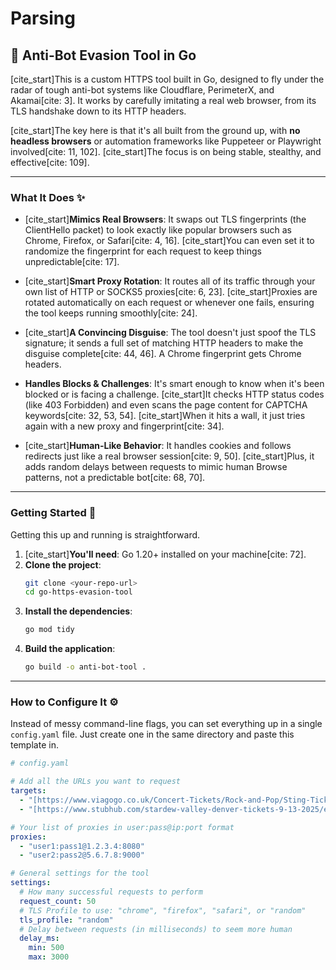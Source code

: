 # Parsing
## 🤖 Anti-Bot Evasion Tool in Go

[cite_start]This is a custom HTTPS tool built in Go, designed to fly under the radar of tough anti-bot systems like Cloudflare, PerimeterX, and Akamai[cite: 3]. It works by carefully imitating a real web browser, from its TLS handshake down to its HTTP headers.

[cite_start]The key here is that it's all built from the ground up, with **no headless browsers** or automation frameworks like Puppeteer or Playwright involved[cite: 11, 102]. [cite_start]The focus is on being stable, stealthy, and effective[cite: 109].

---

### What It Does ✨

* [cite_start]**Mimics Real Browsers**: It swaps out TLS fingerprints (the ClientHello packet) to look exactly like popular browsers such as Chrome, Firefox, or Safari[cite: 4, 16]. [cite_start]You can even set it to randomize the fingerprint for each request to keep things unpredictable[cite: 17].

* [cite_start]**Smart Proxy Rotation**: It routes all of its traffic through your own list of HTTP or SOCKS5 proxies[cite: 6, 23]. [cite_start]Proxies are rotated automatically on each request or whenever one fails, ensuring the tool keeps running smoothly[cite: 24].

* [cite_start]**A Convincing Disguise**: The tool doesn't just spoof the TLS signature; it sends a full set of matching HTTP headers to make the disguise complete[cite: 44, 46]. A Chrome fingerprint gets Chrome headers.

* **Handles Blocks & Challenges**: It's smart enough to know when it's been blocked or is facing a challenge. [cite_start]It checks HTTP status codes (like 403 Forbidden) and even scans the page content for CAPTCHA keywords[cite: 32, 53, 54]. [cite_start]When it hits a wall, it just tries again with a new proxy and fingerprint[cite: 34].

* [cite_start]**Human-Like Behavior**: It handles cookies and follows redirects just like a real browser session[cite: 9, 50]. [cite_start]Plus, it adds random delays between requests to mimic human Browse patterns, not a predictable bot[cite: 68, 70].

---

### Getting Started 🚀

Getting this up and running is straightforward.

1.  [cite_start]**You'll need**: Go 1.20+ installed on your machine[cite: 72].
2.  **Clone the project**:
    ```sh
    git clone <your-repo-url>
    cd go-https-evasion-tool
    ```
3.  **Install the dependencies**:
    ```sh
    go mod tidy
    ```
4.  **Build the application**:
    ```sh
    go build -o anti-bot-tool .
    ```

---

### How to Configure It ⚙️

Instead of messy command-line flags, you can set everything up in a single `config.yaml` file. Just create one in the same directory and paste this template in.

```yaml
# config.yaml

# Add all the URLs you want to request
targets:
  - "[https://www.viagogo.co.uk/Concert-Tickets/Rock-and-Pop/Sting-Tickets/E-157332132](https://www.viagogo.co.uk/Concert-Tickets/Rock-and-Pop/Sting-Tickets/E-157332132)"
  - "[https://www.stubhub.com/stardew-valley-denver-tickets-9-13-2025/event/156264784](https://www.stubhub.com/stardew-valley-denver-tickets-9-13-2025/event/156264784)"

# Your list of proxies in user:pass@ip:port format
proxies:
  - "user1:pass1@1.2.3.4:8080"
  - "user2:pass2@5.6.7.8:9000"

# General settings for the tool
settings:
  # How many successful requests to perform
  request_count: 50
  # TLS Profile to use: "chrome", "firefox", "safari", or "random"
  tls_profile: "random"
  # Delay between requests (in milliseconds) to seem more human
  delay_ms:
    min: 500
    max: 3000
